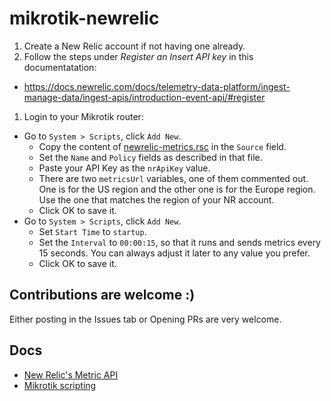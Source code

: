 # mikrotik-newrelic

1. Create a New Relic account if not having one already.
1. Follow the steps under _Register an Insert API key_ in this documentatation:
  - https://docs.newrelic.com/docs/telemetry-data-platform/ingest-manage-data/ingest-apis/introduction-event-api/#register
1. Login to your Mikrotik router:
  - Go to `System > Scripts`, click `Add New`.
    - Copy the content of [newrelic-metrics.rsc](src/newrelic-metrics.rsc) in the `Source` field.
    - Set the `Name` and `Policy` fields as described in that file.
    - Paste your API Key as the `nrApiKey` value.
    - There are two `metricsUrl` variables, one of them commented out. One is for the US region
      and the other one is for the Europe region. Use the one that matches the region of your
      NR account.
    - Click OK to save it.
  - Go to `System > Scripts`, click `Add New`.
    - Set `Start Time` to `startup`.
    - Set the `Interval` to `00:00:15`, so that it runs and sends metrics every 15 seconds. You can always adjust it later to
      any value you prefer.
    - Click OK to save it.

## Contributions are welcome :)

Either posting in the Issues tab or Opening PRs are very welcome.

## Docs

- [New Relic's Metric API](https://docs.newrelic.com/docs/telemetry-data-platform/ingest-manage-data/ingest-apis/report-metrics-metric-api/)
- [Mikrotik scripting](https://wiki.mikrotik.com/wiki/Scripts)
